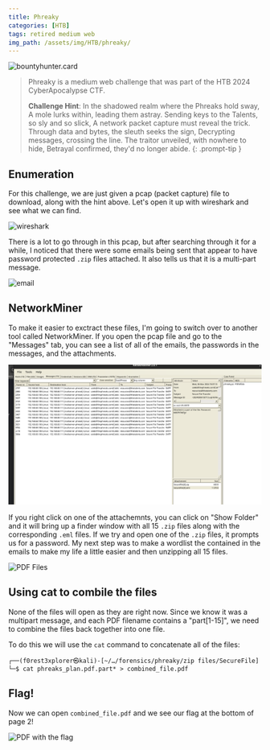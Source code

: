 ```yaml
---
title: Phreaky
categories: [HTB]
tags: retired medium web
img_path: /assets/img/HTB/phreaky/
---
```


![bountyhunter.card](BountyHunter.png)

> Phreaky is a medium web challenge that was part of the HTB 2024 CyberApocalypse CTF.
> 
> **Challenge Hint**:
> In the shadowed realm where the Phreaks hold sway,
> A mole lurks within, leading them astray.
> Sending keys to the Talents, so sly and so slick,
> A network packet capture must reveal the trick.
> Through data and bytes, the sleuth seeks the sign,
> Decrypting messages, crossing the line.
> The traitor unveiled, with nowhere to hide,
> Betrayal confirmed, they'd no longer abide.
{: .prompt-tip }

## Enumeration

For this challenge, we are just given a pcap (packet capture) file to download, along with the hint above. Let's open it up with wireshark and see what we can find.

![wireshark](wireshark.png)

There is a lot to go through in this pcap, but after searching through it for a while, I noticed that there were some emails being sent that appear to have password protected `.zip` files attached. It also tells us that it is a multi-part message.

![email](email_msg.png)

## NetworkMiner

To make it easier to exctract these files, I'm going to switch over to another tool called NetworkMiner. If you open the pcap file and go to the "Messages" tab, you can see a list of all of the emails, the passwords in the messages, and the attachments.

![NetworkMiner](networkminer.png)

If you right click on one of the attachemnts, you can click on "Show Folder" and it will bring up a finder window with all 15 `.zip` files along with the corresponding `.eml` files. If we try and open one of the `.zip` files, it prompts us for a password. My next step was to make a wordlist the contained in the emails to make my life a little easier and then unzipping all 15 files.

![PDF Files](pdfs.png)

## Using cat to combile the files

None of the files will open as they are right now. Since we know it was a multipart message, and each PDF filename contains a "part[1-15]", we need to combine the files back together into one file.

To do this we will use the `cat` command to concatenate all of the files:

```shell
┌──(f0rest3xplorer㉿kali)-[~/…/forensics/phreaky/zip files/SecureFile]
└─$ cat phreaks_plan.pdf.part* > combined_file.pdf  
```

## Flag!

Now we can open `combined_file.pdf` and we see our flag at the bottom of page 2!

![PDF with the flag](flag.png)



